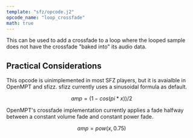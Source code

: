```yaml
---
template: "sfz/opcode.j2"
opcode_name: "loop_crossfade"
math: true
---
```

This can be used to add a crossfade to a loop where the looped sample does not have the crossfade "baked into" its audio data.

## Practical Considerations

This opcode is uinimplemented in most SFZ players, but it is avaialble in OpenMPT and sfizz.
sfizz currently uses a sinusoidal formula as default.

$$ amp = (1-cos(pi*x))/2 $$

OpenMPT's crossfade implementation currently applies a fade halfway between a constant volume fade and constant power fade.

$$ amp = pow(x, 0.75) $$
